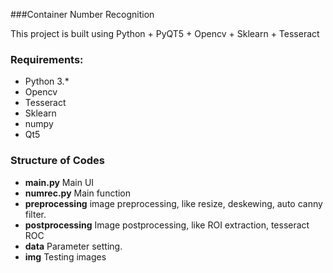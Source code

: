 ###Container Number Recognition

This project is built using Python + PyQT5 + Opencv + Sklearn + Tesseract


### Requirements:
- Python 3.*
- Opencv
- Tesseract
- Sklearn
- numpy
- Qt5

### Structure of Codes

- **main.py**
	Main UI
- **numrec.py**
	Main function
- **preprocessing**
	image preprocessing, like resize, deskewing, auto canny filter.
- **postprocessing**
	Image postprocessing, like ROI extraction, tesseract ROC
- **data**
	Parameter setting.
- **img**
	Testing images